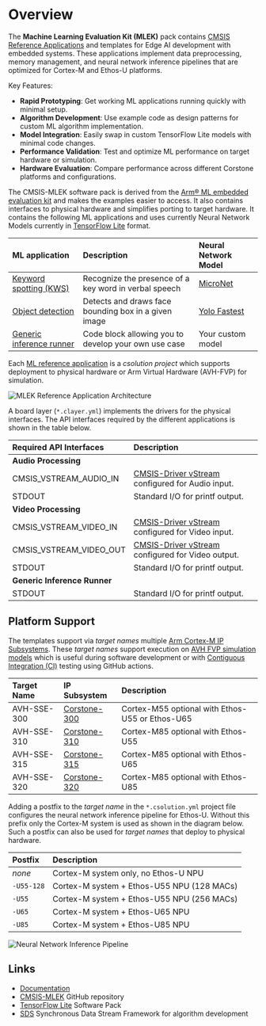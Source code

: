 # Overview

The **Machine Learning Evaluation Kit (MLEK)** pack contains [CMSIS Reference Applications](https://open-cmsis-pack.github.io/cmsis-toolbox/ReferenceApplications/) and templates for Edge AI development with embedded systems. These applications implement data preprocessing, memory management, and neural network inference pipelines that are optimized for Cortex-M and Ethos-U platforms.

Key Features:

- **Rapid Prototyping**: Get working ML applications running quickly with minimal setup.
- **Algorithm Development**: Use example code as design patterns for custom ML algorithm implementation.
- **Model Integration**: Easily swap in custom TensorFlow Lite models with minimal code changes.
- **Performance Validation**: Test and optimize ML performance on target hardware or simulation.
- **Hardware Evaluation**: Compare performance across different Corstone platforms and configurations.

The CMSIS-MLEK software pack is derived from the [Arm® ML embedded evaluation kit](https://git.gitlab.arm.com/artificial-intelligence/ethos-u/ml-embedded-evaluation-kit) and makes the examples easier to access. It also contains interfaces to physical hardware and simplifies porting to target hardware. It contains the following ML applications and uses currently Neural Network Models currently in [TensorFlow Lite](https://www.keil.arm.com/packs/tensorflow-lite-micro-tensorflow) format.

| ML application                                 | Description             |  Neural Network Model |
|:-----------------------------------------------|:------------------------|:----------------------|
| [Keyword spotting (KWS)](https://github.com/Arm-Examples/cmsis-mlek/tree/main/template/audio)      | Recognize the presence of a key word in verbal speech | [MicroNet](https://github.com/ARM-software/ML-zoo/tree/9f506fe52b39df545f0e6c5ff9223f671bc5ae00/models/keyword_spotting/micronet_medium/tflite_int8) |
| [Object detection](https://github.com/Arm-Examples/cmsis-mlek/tree/main/template/video)           | Detects and draws face bounding box in a given image  | [Yolo Fastest](https://github.com/emza-vs/ModelZoo/blob/master/object_detection/yolo-fastest_192_face_v4.tflite) |
| [Generic inference runner](https://github.com/Arm-Examples/cmsis-mlek/tree/main/template/generic) | Code block allowing you to develop your own use case  | Your custom model |

Each [ML reference application](https://open-cmsis-pack.github.io/cmsis-toolbox/ReferenceApplications/) is a *csolution project* which supports deployment to physical hardware or Arm Virtual Hardware (AVH-FVP) for simulation.

![MLEK Reference Application Architecture](./MLEK-Architecture.png)

A board layer (`*.clayer.yml`) implements the drivers for the physical interfaces. The API interfaces required by the different applications is shown in the table below.

| Required API Interfaces     | Description     |
|:----------------------------|:----------------|
| **Audio Processing**        |                 |
| CMSIS_VSTREAM_AUDIO_IN      | [CMSIS-Driver vStream](https://arm-software.github.io/CMSIS_6/latest/Driver/group__mci__interface__gr.html) configured for Audio input. |
| STDOUT                      | Standard I/O for printf output. |
| **Video Processing**        |                 |
| CMSIS_VSTREAM_VIDEO_IN      | [CMSIS-Driver vStream](https://arm-software.github.io/CMSIS_6/latest/Driver/group__mci__interface__gr.html) configured for Video input. |
| CMSIS_VSTREAM_VIDEO_OUT     | [CMSIS-Driver vStream](https://arm-software.github.io/CMSIS_6/latest/Driver/group__mci__interface__gr.html) configured for Video output. |
| STDOUT                      | Standard I/O for printf output. |
| **Generic Inference Runner**|                 |
| STDOUT                      | Standard I/O for printf output. |

## Platform Support

The templates support via _target names_ multiple [Arm Cortex-M IP Subsystems](https://www.arm.com/products/silicon-ip-subsystems#Products). These _target names_ support execution on [AVH FVP simulation models](https://arm-software.github.io/AVH/main/simulation/html/index.html) which is useful during software development or with [Contiguous Integration (CI)](https://github.com/Arm-Examples/cmsis-mlek/actions) testing using GitHub actions.

| Target Name  | IP Subsystem | Description  |
|:-------------|:-------------|:-------------|
| AVH-SSE-300  | [Corstone-300](https://developer.arm.com/Processors/Corstone-300) | Cortex-M55 optional with Ethos-U55 or Ethos-U65 |
| AVH-SSE-310  | [Corstone-310](https://developer.arm.com/Processors/Corstone-310) | Cortex-M85 optional with Ethos-U55 |
| AVH-SSE-315  | [Corstone-315](https://developer.arm.com/Processors/Corstone-315) | Cortex-M85 optional with Ethos-U65 |
| AVH-SSE-320  | [Corstone-320](https://developer.arm.com/Processors/Corstone-320) | Cortex-M85 optional with Ethos-U85 |

Adding a postfix to the _target name_ in the `*.csolution.yml` project file configures the neural network inference pipeline for Ethos-U. Without this prefix only the Cortex-M system is used as shown in the diagram below. Such a postfix can also be used for _target names_ that deploy to physical hardware.

| Postfix      | Description |
|:-------------|:------------|
| _none_       | Cortex-M system only, no Ethos-U NPU |
| `-U55-128`   | Cortex-M system + Ethos-U55 NPU (128 MACs) |
| `-U55`       | Cortex-M system + Ethos-U55 NPU (256 MACs) |
| `-U65`       | Cortex-M system + Ethos-U65 NPU |
| `-U85`       | Cortex-M system + Ethos-U85 NPU |

![Neural Network Inference Pipeline](./System-Topology.png)

## Links

- [Documentation](https://arm-examples.github.io/cmsis-mlek)
- [CMSIS-MLEK](https://github.com/Arm-Examples/cmsis-mlek) GitHub repository
- [TensorFlow Lite](https://www.keil.arm.com/packs/tensorflow-lite-micro-tensorflow) Software Pack
- [SDS](https://www.keil.arm.com/packs/sds-arm) Synchronous Data Stream Framework for algorithm development
